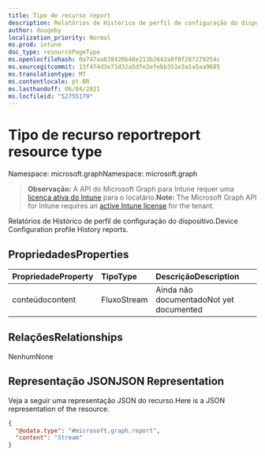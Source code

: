 ```yaml
---
title: Tipo de recurso report
description: Relatórios de Histórico de perfil de configuração do dispositivo.
author: dougeby
localization_priority: Normal
ms.prod: intune
doc_type: resourcePageType
ms.openlocfilehash: 0a747aa838420b48e213b2642a0f0f287279254c
ms.sourcegitcommit: 13f474d3e71d32a5dfe2efebb351e3a1a5aa9685
ms.translationtype: MT
ms.contentlocale: pt-BR
ms.lasthandoff: 06/04/2021
ms.locfileid: "52755179"
---
```

# <a name="report-resource-type"></a><span data-ttu-id="884b0-103">Tipo de recurso report</span><span class="sxs-lookup"><span data-stu-id="884b0-103">report resource type</span></span>

<span data-ttu-id="884b0-104">Namespace: microsoft.graph</span><span class="sxs-lookup"><span data-stu-id="884b0-104">Namespace: microsoft.graph</span></span>

> <span data-ttu-id="884b0-105">**Observação:** A API do Microsoft Graph para Intune requer uma [licença ativa do Intune](https://go.microsoft.com/fwlink/?linkid=839381) para o locatário.</span><span class="sxs-lookup"><span data-stu-id="884b0-105">**Note:** The Microsoft Graph API for Intune requires an [active Intune license](https://go.microsoft.com/fwlink/?linkid=839381) for the tenant.</span></span>

<span data-ttu-id="884b0-106">Relatórios de Histórico de perfil de configuração do dispositivo.</span><span class="sxs-lookup"><span data-stu-id="884b0-106">Device Configuration profile History reports.</span></span>

## <a name="properties"></a><span data-ttu-id="884b0-107">Propriedades</span><span class="sxs-lookup"><span data-stu-id="884b0-107">Properties</span></span>
|<span data-ttu-id="884b0-108">Propriedade</span><span class="sxs-lookup"><span data-stu-id="884b0-108">Property</span></span>|<span data-ttu-id="884b0-109">Tipo</span><span class="sxs-lookup"><span data-stu-id="884b0-109">Type</span></span>|<span data-ttu-id="884b0-110">Descrição</span><span class="sxs-lookup"><span data-stu-id="884b0-110">Description</span></span>|
|:---|:---|:---|
|<span data-ttu-id="884b0-111">conteúdo</span><span class="sxs-lookup"><span data-stu-id="884b0-111">content</span></span>|<span data-ttu-id="884b0-112">Fluxo</span><span class="sxs-lookup"><span data-stu-id="884b0-112">Stream</span></span>|<span data-ttu-id="884b0-113">Ainda não documentado</span><span class="sxs-lookup"><span data-stu-id="884b0-113">Not yet documented</span></span>|

## <a name="relationships"></a><span data-ttu-id="884b0-114">Relações</span><span class="sxs-lookup"><span data-stu-id="884b0-114">Relationships</span></span>
<span data-ttu-id="884b0-115">Nenhum</span><span class="sxs-lookup"><span data-stu-id="884b0-115">None</span></span>

## <a name="json-representation"></a><span data-ttu-id="884b0-116">Representação JSON</span><span class="sxs-lookup"><span data-stu-id="884b0-116">JSON Representation</span></span>
<span data-ttu-id="884b0-117">Veja a seguir uma representação JSON do recurso.</span><span class="sxs-lookup"><span data-stu-id="884b0-117">Here is a JSON representation of the resource.</span></span>
<!-- {
  "blockType": "resource",
  "@odata.type": "microsoft.graph.report"
}
-->
``` json
{
  "@odata.type": "#microsoft.graph.report",
  "content": "Stream"
}
```




